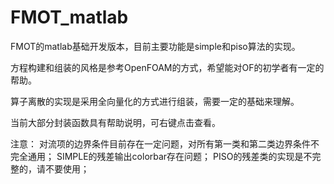 # FMOT_matlab
FMOT的matlab基础开发版本，目前主要功能是simple和piso算法的实现。

方程构建和组装的风格是参考OpenFOAM的方式，希望能对OF的初学者有一定的帮助。

算子离散的实现是采用全向量化的方式进行组装，需要一定的基础来理解。

当前大部分封装函数具有帮助说明，可右键点击查看。

注意：
    对流项的边界条件目前存在一定问题，对所有第一类和第二类边界条件不完全通用；
    SIMPLE的残差输出colorbar存在问题；
    PISO的残差类的实现是不完整的，请不要使用；

